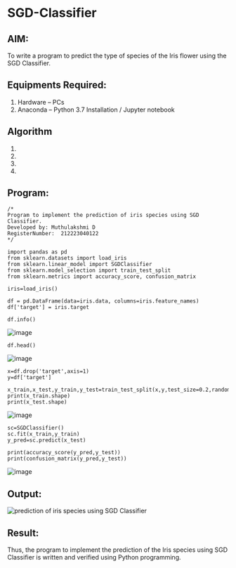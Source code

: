 # SGD-Classifier
## AIM:
To write a program to predict the type of species of the Iris flower using the SGD Classifier.

## Equipments Required:
1. Hardware – PCs
2. Anaconda – Python 3.7 Installation / Jupyter notebook

## Algorithm
1. 
2. 
3. 
4. 

## Program:
```
/*
Program to implement the prediction of iris species using SGD Classifier.
Developed by: Muthulakshmi D
RegisterNumber:  212223040122
*/
```
```
import pandas as pd
from sklearn.datasets import load_iris
from sklearn.linear_model import SGDClassifier  
from sklearn.model_selection import train_test_split
from sklearn.metrics import accuracy_score, confusion_matrix

iris=load_iris()

df = pd.DataFrame(data=iris.data, columns=iris.feature_names)
df['target'] = iris.target

df.info()
```
![image](https://github.com/user-attachments/assets/02655d3c-8704-4b34-a809-7dc479b2a163)

```
df.head()
```

![image](https://github.com/user-attachments/assets/5a36ffbe-7cc7-4d67-aace-95af21530d99)

```
x=df.drop('target',axis=1)
y=df['target']

x_train,x_test,y_train,y_test=train_test_split(x,y,test_size=0.2,random_state=1)
print(x_train.shape)
print(x_test.shape)
```
![image](https://github.com/user-attachments/assets/2f7bc472-db92-424c-95e9-bfd66ee0765a)

```
sc=SGDClassifier()
sc.fit(x_train,y_train)
y_pred=sc.predict(x_test)

print(accuracy_score(y_pred,y_test))
print(confusion_matrix(y_pred,y_test))
```
![image](https://github.com/user-attachments/assets/11e2d027-22fe-4ea9-869c-945d45b77d84)

## Output:
![prediction of iris species using SGD Classifier](sam.png)


## Result:
Thus, the program to implement the prediction of the Iris species using SGD Classifier is written and verified using Python programming.
